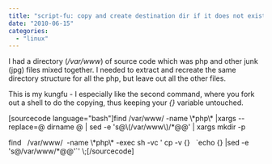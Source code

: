 ```yaml
---
title: "script-fu: copy and create destination dir if it does not exist in linux"
date: "2010-06-15"
categories: 
  - "linux"
---
```


I had a directory (_/var/www_) of source code which was php and other junk (jpg) files mixed together. I needed to extract and recreate the same directory structure for all the php, but leave out all the other files.

This is my kungfu - I especially like the second command, where you fork out a shell to do the copying, thus keeping your _{}_ variable untouched.﻿

\[sourcecode language="bash"\]find /var/www/ -name \\\*php\\\* |xargs --replace=@ dirname @ | sed -e 's@\\(/var/www\\)/\*@@' | xargs mkdir -p

find   /var/www/  -name \\\*php\\\* -exec sh -vc ' cp -v {}   \`echo {} |sed -e 's@/var/www/\*@@'\`' \\;\[/sourcecode\]
